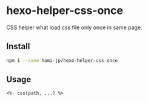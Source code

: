 # hexo-helper-css-once
CSS helper what load css file only once in same page.

## Install

```sh
npm i --save hami-jp/hexo-helper-css-once
```

## Usage

```ejs
<%- css(path, ...) %>
```
